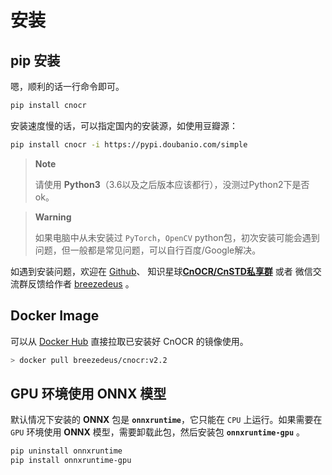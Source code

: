 # 安装

## pip 安装

嗯，顺利的话一行命令即可。

```bash
pip install cnocr
```

安装速度慢的话，可以指定国内的安装源，如使用豆瓣源：

```bash
pip install cnocr -i https://pypi.doubanio.com/simple
```

> **Note**
>
> 请使用 **Python3**（3.6以及之后版本应该都行），没测过Python2下是否ok。



> **Warning** 
>
> 如果电脑中从未安装过 `PyTorch`，`OpenCV` python包，初次安装可能会遇到问题，但一般都是常见问题，可以自行百度/Google解决。



如遇到安装问题，欢迎在 [Github](https://github.com/breezedeus/cnocr)、 知识星球[**CnOCR/CnSTD私享群**](https://t.zsxq.com/FEYZRJQ) 或者 微信交流群反馈给作者 [breezedeus](https://github.com/breezedeus) 。



## Docker Image

可以从 [Docker Hub](https://hub.docker.com/r/breezedeus/cnocr/tags) 直接拉取已安装好 CnOCR 的镜像使用。

```bash
> docker pull breezedeus/cnocr:v2.2
```





## GPU 环境使用 ONNX 模型

默认情况下安装的 **ONNX** 包是 **`onnxruntime`**，它只能在 `CPU` 上运行。如果需要在 `GPU` 环境使用 **ONNX** 模型，需要卸载此包，然后安装包 **`onnxruntime-gpu`** 。

```bash
pip uninstall onnxruntime
pip install onnxruntime-gpu
```
